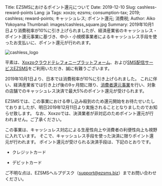 Title: EZSMSにおけるポイント還元について
Date: 2019-12-10
Slug: cashless-reward-points
Lang: ja
Tags: xoxzo; ezsms; consumption-tax; 2019; cashless; reward-points; キャッシュレス; ポイント還元; 消費税;
Author: Aiko Yokoyama
Thumbnail: images/cashless_square.jpg
Summary: 2019年10月1日より消費税率が10%に引き上げられましたが、経済産業省のキャッシュレス・ポイント還元事業に基づき、中小・小規模事業者によるキャッシュレス手段を使ったお支払いに、ポイント還元が行われます。

![cashless_logo](/images/cashless_flat.png)

平素は、[Xoxzoクラウドテレフォニープラットフォーム](https://www.xoxzo.com/ja/)、および[SMS配信サービスEZSMS](https://www.ezsms.biz/ja/)をご利用いただき、誠に有難うございます。

2019年10月1日より、日本では消費税率が10%に引き上げられました。
これに伴い、経済産業省では引き上げ後の9ヶ月間に限り、[消費者還元事業](chrome-extension://oemmndcbldboiebfnladdacbdfmadadm/https://cashless.go.jp/assets/doc/consumer_leaf_introduction.pdf)を行い、対象の店舗でのキャッシュレス決済で最大5%のポイント還元が受けられます。

EZSMSでは、この事業における申し込み殺到のため還元開始をお待たせいたしておりましたが、明日2019年12月11日より実施されることとなりましたのでお知らせ致します。
なお、Xoxzoでは、決済業者が非対応のためポイント還元が行われません。ご了承ください。

この事業は、キャッシュレス対応による生産性向上や消費者の利便性向上も視野に入れています。
そこで、キャッシュレス手段を使った決済に限りポイント還元が行われます。
ポイント還元が受けられる決済手段は、下記のとおりです。

- クレジットカード

- デビットカード

ご不明な点は、EZSMSヘルプデスク（support@ezsms.biz）までお問い合わせください。





